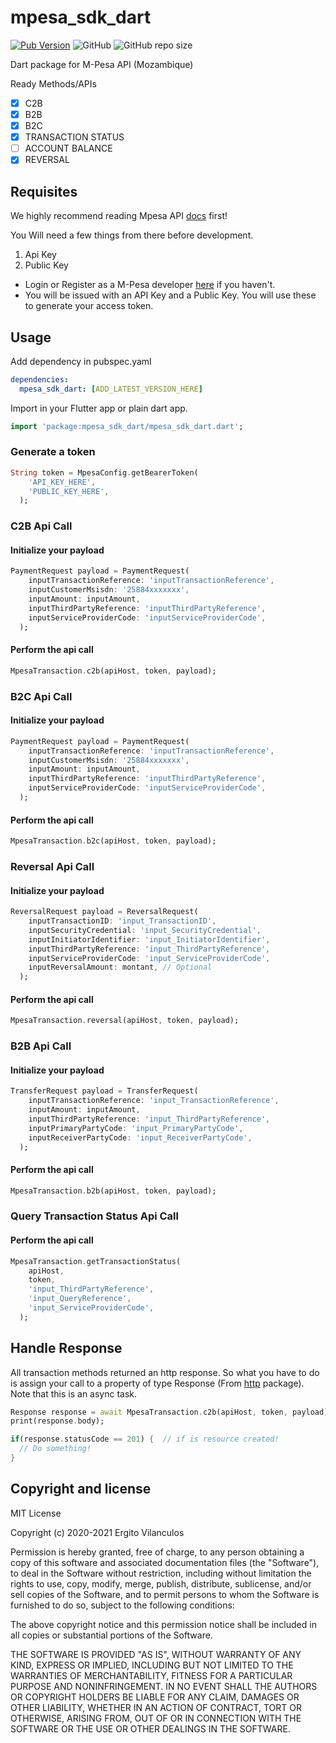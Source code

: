 # mpesa_sdk_dart

[![Pub Version](https://img.shields.io/pub/v/mpesa_sdk_dart?color=blue)](https://pub.dev/packages/mpesa_sdk_dart)
![GitHub](https://img.shields.io/github/license/realrgt/mpesa_sdk_dart)
![GitHub repo size](https://img.shields.io/github/repo-size/realrgt/mpesa_sdk_dart?color=red)

Dart package for M-Pesa API (Mozambique)

Ready Methods/APIs

- [x] C2B
- [x] B2B
- [x] B2C
- [x] TRANSACTION STATUS
- [ ] ACCOUNT BALANCE
- [x] REVERSAL

## Requisites

We highly recommend reading Mpesa API [docs](https://developer.mpesa.vm.co.mz/) first!

You Will need a few things from there before development.

1. Api Key
2. Public Key

- Login or Register as a M-Pesa developer [here](https://developer.mpesa.vm.co.mz/accounts/login/?next=/accounts/signup/) if you haven't.
- You will be issued with an API Key and a Public Key. You will use these to generate your access token.

## Usage

Add dependency in pubspec.yaml

```yaml
dependencies:
  mpesa_sdk_dart: [ADD_LATEST_VERSION_HERE]
```

Import in your Flutter app or plain dart app.

```dart
import 'package:mpesa_sdk_dart/mpesa_sdk_dart.dart';
```

### Generate a token

```dart
String token = MpesaConfig.getBearerToken(
    'API_KEY_HERE',
    'PUBLIC_KEY_HERE',
  );
```

### C2B Api Call

#### Initialize your payload

```dart
PaymentRequest payload = PaymentRequest(
    inputTransactionReference: 'inputTransactionReference',
    inputCustomerMsisdn: '25884xxxxxxx',
    inputAmount: inputAmount,
    inputThirdPartyReference: 'inputThirdPartyReference',
    inputServiceProviderCode: 'inputServiceProviderCode',
  );
```

#### Perform the api call

```dart
MpesaTransaction.c2b(apiHost, token, payload);
```

### B2C Api Call

#### Initialize your payload

```dart
PaymentRequest payload = PaymentRequest(
    inputTransactionReference: 'inputTransactionReference',
    inputCustomerMsisdn: '25884xxxxxxx',
    inputAmount: inputAmount,
    inputThirdPartyReference: 'inputThirdPartyReference',
    inputServiceProviderCode: 'inputServiceProviderCode',
  );
```

#### Perform the api call

```dart
MpesaTransaction.b2c(apiHost, token, payload);
```

### Reversal Api Call

#### Initialize your payload

```dart
ReversalRequest payload = ReversalRequest(
    inputTransactionID: 'input_TransactionID',
    inputSecurityCredential: 'input_SecurityCredential',
    inputInitiatorIdentifier: 'input_InitiatorIdentifier',
    inputThirdPartyReference: 'input_ThirdPartyReference',
    inputServiceProviderCode: 'input_ServiceProviderCode',
    inputReversalAmount: montant, // Optional
  );
```

#### Perform the api call

```dart
MpesaTransaction.reversal(apiHost, token, payload);
```

### B2B Api Call

#### Initialize your payload

```dart
TransferRequest payload = TransferRequest(
    inputTransactionReference: 'input_TransactionReference',
    inputAmount: inputAmount,
    inputThirdPartyReference: 'input_ThirdPartyReference',
    inputPrimaryPartyCode: 'input_PrimaryPartyCode',
    inputReceiverPartyCode: 'input_ReceiverPartyCode',
  );
```

#### Perform the api call

```dart
MpesaTransaction.b2b(apiHost, token, payload);
```

### Query Transaction Status Api Call

#### Perform the api call

```dart
MpesaTransaction.getTransactionStatus(
    apiHost,
    token,
    'input_ThirdPartyReference',
    'input_QueryReference',
    'input_ServiceProviderCode',
  );
```

## Handle Response

All transaction methods returned an http response. So what you have to do is assign your call to a property of type Response (From [http](https://pub.dev/packages/http) package). Note that this is an async task.

```dart
Response response = await MpesaTransaction.c2b(apiHost, token, payload);
print(response.body);

if(response.statusCode == 201) {  // if is resource created!
  // Do something!
}
```

## Copyright and license

MIT License

Copyright (c) 2020-2021 Ergito Vilanculos

Permission is hereby granted, free of charge, to any person obtaining a copy
of this software and associated documentation files (the "Software"), to deal
in the Software without restriction, including without limitation the rights
to use, copy, modify, merge, publish, distribute, sublicense, and/or sell
copies of the Software, and to permit persons to whom the Software is
furnished to do so, subject to the following conditions:

The above copyright notice and this permission notice shall be included in all
copies or substantial portions of the Software.

THE SOFTWARE IS PROVIDED "AS IS", WITHOUT WARRANTY OF ANY KIND, EXPRESS OR
IMPLIED, INCLUDING BUT NOT LIMITED TO THE WARRANTIES OF MERCHANTABILITY,
FITNESS FOR A PARTICULAR PURPOSE AND NONINFRINGEMENT. IN NO EVENT SHALL THE
AUTHORS OR COPYRIGHT HOLDERS BE LIABLE FOR ANY CLAIM, DAMAGES OR OTHER
LIABILITY, WHETHER IN AN ACTION OF CONTRACT, TORT OR OTHERWISE, ARISING FROM,
OUT OF OR IN CONNECTION WITH THE SOFTWARE OR THE USE OR OTHER DEALINGS IN THE
SOFTWARE.
